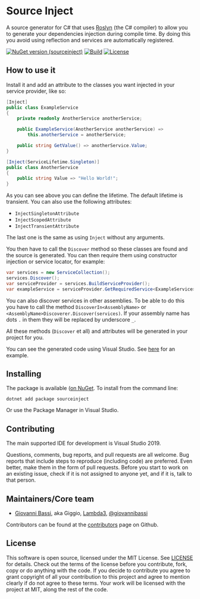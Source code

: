 # Source Inject

A source generator for C# that uses [Roslyn](https://github.com/dotnet/roslyn) (the C# compiler) to allow you to generate
your dependencies injection during compile time. By doing this
you avoid using reflection and services are automatically
registered.

[![NuGet version (sourceinject)](https://img.shields.io/nuget/v/sourceinject?color=blue)](https://www.nuget.org/packages/sourceinject/)
[![Build](https://github.com/giggio/sourceinject/actions/workflows/dotnet.yml/badge.svg)](https://github.com/giggio/sourceinject/actions/workflows/dotnet.yml)
[![License](https://img.shields.io/github/license/giggio/sourceinject.svg)](https://github.com/giggio/sourceinject/blob/master/LICENSE.txt)

## How to use it

Install it and add an attribute to the classes you want injected in your service provider, like so:

```csharp
[Inject]
public class ExampleService
{
    private readonly AnotherService anotherService;

    public ExampleService(AnotherService anotherService) =>
        this.anotherService = anotherService;

    public string GetValue() => anotherService.Value;
}

[Inject(ServiceLifetime.Singleton)]
public class AnotherService
{
    public string Value => "Hello World!";
}
```

As you can see above you can define the lifetime. The default lifetime is transient.
You can also use the following attributes:

- `InjectSingletonAttribute`
- `InjectScopedAttribute`
- `InjectTransientAttribute`

The last one is the same as using `Inject` without any arguments.

You then have to call the `Discover` method so these classes are found and the source is generated.
You can then require them using constructor injection or service locator, for example:

```csharp
var services = new ServiceCollection();
services.Discover();
var serviceProvider = services.BuildServiceProvider();
var exampleService = serviceProvider.GetRequiredService<ExampleService>();
```

You can also discover services in other assemblies. To be able to do this you have to call
the method `DiscoverIn<AssemblyName>` or `<AssemblyName>Discoverer.Discover(services)`. If your
assembly name has dots `.` in them they will be replaced by underscore `_`.

All these methods (`Discover` et all) and attributes will be generated in your project for you.

You can see the generated code using Visual Studio. See [here](https://docs.microsoft.com/en-us/visualstudio/releases/2019/media/16.9/16.9_p3_source_generators_node.png) for an example.

## Installing

The package is available ([on NuGet](https://www.nuget.org/packages/sourceinject).
To install from the command line:

```shell
dotnet add package sourceinject
```

Or use the Package Manager in Visual Studio.

## Contributing

The main supported IDE for development is Visual Studio 2019.

Questions, comments, bug reports, and pull requests are all welcome.
Bug reports that include steps to reproduce (including code) are
preferred. Even better, make them in the form of pull requests.
Before you start to work on an existing issue, check if it is not assigned
to anyone yet, and if it is, talk to that person.

## Maintainers/Core team

- [Giovanni Bassi](http://blog.lambda3.com.br/L3/giovannibassi/), aka Giggio,
    [Lambda3](http://www.lambda3.com.br), [@giovannibassi](https://twitter.com/giovannibassi)

Contributors can be found at the [contributors](https://github.com/giggio/sourceinject/graphs/contributors) page on Github.

## License

This software is open source, licensed under the MIT License.
See [LICENSE](https://github.com/giggio/sourceinject/blob/master/LICENSE) for details.
Check out the terms of the license before you contribute, fork, copy or do anything
with the code. If you decide to contribute you agree to grant copyright of all your contribution to this project and agree to
mention clearly if do not agree to these terms. Your work will be licensed with the project at MIT, along the rest of the code.

